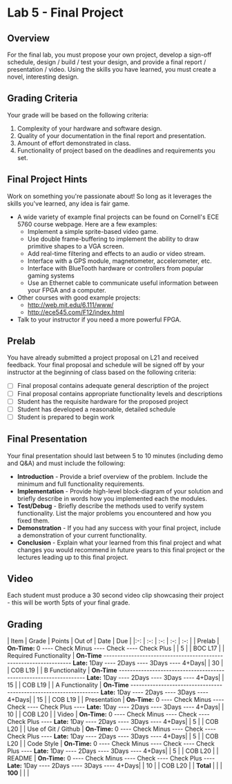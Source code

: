 # Lab 5 - Final Project

## Overview

For the final lab, you must propose your own project, develop a sign-off schedule, design / build / test your design, and provide a final report / presentation / video.  Using the skills you have learned, you must create a novel, interesting design.

## Grading Criteria

Your grade will be based on the following criteria:

1. Complexity of your hardware and software design.
2. Quality of your documentation in the final report and presentation.
3. Amount of effort demonstrated in class.
4. Functionality of project based on the deadlines and requirements you set.

## Final Project Hints

Work on something you're passionate about!  So long as it leverages the skills you've learned, any idea is fair game.

- A wide variety of example final projects can be found on Cornell's ECE 5760 course webpage.  Here are a few examples:
  - Implement a simple sprite-based video game.
  - Use double frame-buffering to implement the ability to draw primitive shapes to a VGA screen.
  - Add real-time filtering and effects to an audio or video stream.
  - Interface with a GPS module, magnetometer, accelerometer, etc.
  - Interface with BlueTooth hardware or controllers from popular gaming systems
  - Use an Ethernet cable to communicate useful information between your FPGA and a computer.
- Other courses with good example projects:
  - http://web.mit.edu/6.111/www/
  - http://ece545.com/F12/index.html
- Talk to your instructor if you need a more powerful FPGA.

## Prelab

You have already submitted a project proposal on L21 and received feedback.  Your final proposal and schedule will be signed off by your instructor at the beginning of class based on the following criteria:

- [ ] Final proposal contains adequate general description of the project
- [ ] Final proposal contains appropriate functionality levels and descriptions
- [ ] Student has the requisite hardware for the proposed project
- [ ] Student has developed a reasonable, detailed schedule
- [ ] Student is prepared to begin work

## Final Presentation

Your final presentation should last between 5 to 10 minutes (including demo and Q&A) and must include the following:

- **Introduction** - Provide a brief overview of the problem.  Include the minimum and full functionality requirements.
- **Implementation** - Provide high-level block-diagram of your solution and briefly describe in words how you implemented each the modules.
- **Test/Debug** - Briefly describe the methods used to verify system functionality.  List the major problems you encountered and how you fixed them.
- **Demonstration** - If you had any success with your final project, include a demonstration of your current functionality.
- **Conclusion** - Explain what your learned from this final project and what changes you would recommend in future years to this final project or the lectures leading up to this final project.

## Video

Each student must produce a 30 second video clip showcasing their project - this will be worth 5pts of your final grade.

## Grading

| Item | Grade | Points | Out of | Date | Due |
|:-: | :-: | :-: | :-: | :-: |
| Prelab | **On-Time:** 0 ---- Check Minus ---- Check ---- Check Plus | | 5 | | BOC L17 |
| Required Functionality | **On-Time** ------------------------------------------------------------------ **Late:** 1Day ---- 2Days ---- 3Days ---- 4+Days| | 30 | | COB L19 |
| B Functionality | **On-Time** ------------------------------------------------------------------ **Late:** 1Day ---- 2Days ---- 3Days ---- 4+Days| | 15 | | COB L19 |
| A Functionality | **On-Time** ------------------------------------------------------------------ **Late:** 1Day ---- 2Days ---- 3Days ---- 4+Days| | 15 | | COB L19 |
| Presentation | **On-Time:** 0 ---- Check Minus ---- Check ---- Check Plus ---- **Late:** 1Day ---- 2Days ---- 3Days ---- 4+Days| | 10 | | COB L20 |
| Video | **On-Time:** 0 ---- Check Minus ---- Check ---- Check Plus ---- **Late:** 1Day ---- 2Days ---- 3Days ---- 4+Days| | 5 | | COB L20 |
| Use of Git / Github | **On-Time:** 0 ---- Check Minus ---- Check ---- Check Plus ---- **Late:** 1Day ---- 2Days ---- 3Days ---- 4+Days| | 5 | | COB L20 |
| Code Style | **On-Time:** 0 ---- Check Minus ---- Check ---- Check Plus ---- **Late:** 1Day ---- 2Days ---- 3Days ---- 4+Days| | 5 | | COB L20 |
| README | **On-Time:** 0 ---- Check Minus ---- Check ---- Check Plus ---- **Late:** 1Day ---- 2Days ---- 3Days ---- 4+Days| | 10 | | COB L20 |
| **Total** | | | **100** | | |
